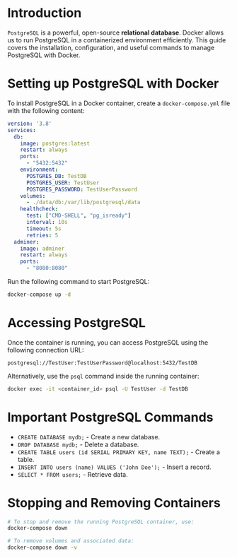 # Introduction

`PostgreSQL` is a powerful, open-source **relational database**. Docker allows us to run PostgreSQL in a containerized environment efficiently. This guide covers the installation, configuration, and useful commands to manage PostgreSQL with Docker.

# Setting up PostgreSQL with Docker

To install PostgreSQL in a Docker container, create a `docker-compose.yml` file with the following content:

```yaml
version: '3.8'
services:
  db:
    image: postgres:latest
    restart: always
    ports:
      - "5432:5432"
    environment:
      POSTGRES_DB: TestDB
      POSTGRES_USER: TestUser
      POSTGRES_PASSWORD: TestUserPassword
    volumes:
      - ./data/db:/var/lib/postgresql/data
    healthcheck:
      test: ["CMD-SHELL", "pg_isready"]
      interval: 10s
      timeout: 5s
      retries: 5
  adminer:
    image: adminer
    restart: always
    ports:
      - "8080:8080"
```

Run the following command to start PostgreSQL:

```bash
docker-compose up -d
```

# Accessing PostgreSQL

Once the container is running, you can access PostgreSQL using the following connection URL:

```plaintext
postgresql://TestUser:TestUserPassword@localhost:5432/TestDB
```

Alternatively, use the `psql` command inside the running container:

```bash
docker exec -it <container_id> psql -U TestUser -d TestDB
```

# Important PostgreSQL Commands

* `CREATE DATABASE mydb;` - Create a new database.
* `DROP DATABASE mydb;` - Delete a database.
* `CREATE TABLE users (id SERIAL PRIMARY KEY, name TEXT);` - Create a table.
* `INSERT INTO users (name) VALUES ('John Doe');` - Insert a record.
* `SELECT * FROM users;` - Retrieve data.

# Stopping and Removing Containers


```bash
# To stop and remove the running PostgreSQL container, use:
docker-compose down

# To remove volumes and associated data:
docker-compose down -v
```